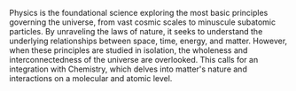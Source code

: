 
Physics is the foundational science exploring the most basic principles governing the universe, from vast cosmic scales to minuscule subatomic particles. By unraveling the laws of nature, it seeks to understand the underlying relationships between space, time, energy, and matter. However, when these principles are studied in isolation, the wholeness and interconnectedness of the universe are overlooked. This calls for an integration with Chemistry, which delves into matter's nature and interactions on a molecular and atomic level.

